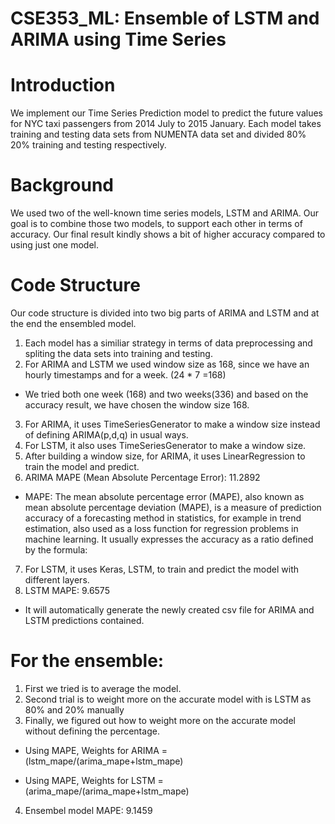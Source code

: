 # CSE353_ML: Ensemble of LSTM and ARIMA using Time Series

# Introduction
We implement our Time Series Prediction model to predict the future values for NYC taxi passengers from 2014 July to 2015 January. Each model takes training and testing data sets from NUMENTA data set and divided 80% 20% training and testing respectively.

# Background
We used two of the well-known time series models, LSTM and ARIMA. Our goal is to combine those two models, to support each other in terms of accuracy. Our final result kindly shows a bit of higher accuracy compared to using just one model. 

# Code Structure
Our code structure is divided into two big parts of ARIMA and LSTM and at the end the ensembled model. 
1) Each model has a similiar strategy in terms of data preprocessing and spliting the data sets into training and testing.
2) For ARIMA and LSTM we used window size as 168, since we have an hourly timestamps and for a week. (24 * 7 =168)
  - We tried both one week (168) and two weeks(336) and based on the accuracy result, we have chosen the window size 168.
3) For ARIMA, it uses TimeSeriesGenerator to make a window size instead of defining ARIMA(p,d,q) in usual ways.
4) For LSTM, it also uses TimeSeriesGenerator to make a window size.
5) After building a window size, for ARIMA, it uses LinearRegression to train the model and predict.
6) ARIMA MAPE (Mean Absolute Percentage Error): 11.2892
- MAPE: The mean absolute percentage error (MAPE), also known as mean absolute percentage deviation (MAPE), is a measure of prediction accuracy of a forecasting method in statistics, for example in trend estimation, also used as a loss function for regression problems in machine learning. It usually expresses the accuracy as a ratio defined by the formula:


7) For LSTM, it uses Keras, LSTM, to train and predict the model with different layers.
8) LSTM MAPE: 9.6575

- It will automatically generate the newly created csv file for ARIMA and LSTM predictions contained.

# For the ensemble: 
1) First we tried is to average the model.
2) Second trial is to weight more on the accurate model with is LSTM as 80% and 20% manually
3) Finally, we figured out how to weight more on the accurate model without defining the percentage.

- Using MAPE, Weights for ARIMA = (lstm_mape/(arima_mape+lstm_mape)

- Using MAPE, Weights for LSTM = (arima_mape/(arima_mape+lstm_mape)
4) Ensembel model MAPE: 9.1459
